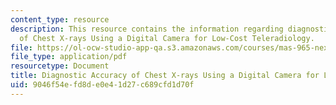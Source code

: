 ```yaml
---
content_type: resource
description: This resource contains the information regarding diagnostic accuracy
  of Chest X-rays Using a Digital Camera for Low-Cost Teleradiology.
file: https://ol-ocw-studio-app-qa.s3.amazonaws.com/courses/mas-965-nextlab-i-designing-mobile-technologies-for-the-next-billion-users-fall-2008/9046f54efd8de0e41d27c689cfd1d70f_MITMAS_965F08_Lec16_ja.pdf
file_type: application/pdf
resourcetype: Document
title: Diagnostic Accuracy of Chest X-rays Using a Digital Camera for Low-Cost Teleradiology
uid: 9046f54e-fd8d-e0e4-1d27-c689cfd1d70f
---
```


